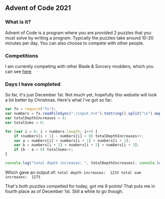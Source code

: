 ## Advent of Code 2021

### What is it?
Advent of Code is a program where you are provided 2 puzzles that you must solve by writing a program. Typically the puzzles take around 10-20 minutes per day. You can also choose to compete with other people.

### Competitions
I am currently competing with other Blade & Sorcery modders, which you can see [here](https://adventofcode.com/2021/leaderboard/private/view/1610467)

### Days I have completed
So far, it's just December 1st. Not much yet, hopefully this website will look a lot better by Christmas.
Here's what I've got so far:
```js
var fs = require("fs");
var numbers = fs.readFileSync("./input.txt").toString().split("\n").map((x) => parseInt(x));
var totalDepthIncreases = 0;
var totalSums = 0;

for (var i = 0; i < numbers.length; i++) {
    if (numbers[i + 1] - numbers[i] > 0) totalDepthIncreases++;
    var a = numbers[i] + numbers[i + 1] + numbers[i + 2];
    var b = numbers[i + 1] + numbers[i + 2] + numbers[i + 3];
    if (b - a > 0) totalSums++;
}

console.log("total depth increases: ", totalDepthIncreases); console.log("total sum increases: ", totalSums);
```

Which gave an output of:
`total depth increases:  1233
total sum increases:  1275`

That's both puzzles compelted for today, got me 9 points! That puts me in fourth place as of December 1st. Still a while to go though.

